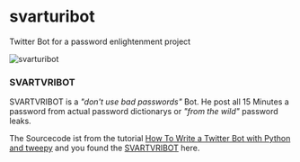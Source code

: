 # svarturibot
Twitter Bot for a password enlightenment project

![svarturibot](http://i.imgur.com/zRn5bWZ.png)

### SVARTVRIBOT

SVARTVRIBOT is a *"don't use bad passwords"* Bot. He post all 15 Minutes a password from actual password dictionarys or *"from the wild"* password leaks. 

The Sourcecode ist from the tutorial [How To Write a Twitter Bot with Python and tweepy](http://www.dototot.com/how-to-write-a-twitter-bot-with-python-and-tweepy/) and you found the [SVARTVRIBOT](https://twitter.com/svarturis_passw) here.
